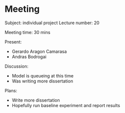 # Meeting

Subject: individual project
Lecture number: 20

Meeting time: 30 mins

Present: 
- Gerardo Aragon Camarasa
- Andras Bodrogai

Discussion: 
- Model is queueing at this time
- Was writing more dissertation

Plans:
- Write more dissertation
- Hopefully run baseline experiment and report results